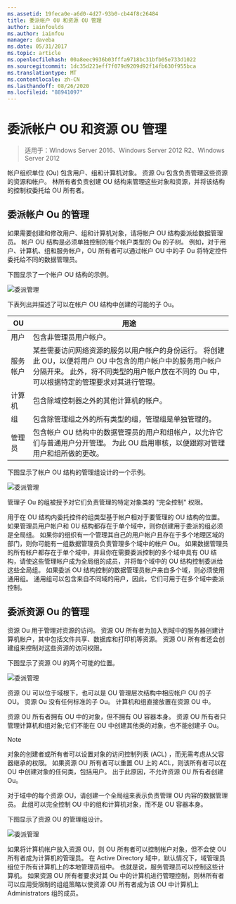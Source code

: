 ```yaml
---
ms.assetid: 19feca0e-a6d0-4d27-93b0-cb44f8c26484
title: 委派帐户 OU 和资源 OU 管理
author: iainfoulds
ms.author: iainfou
manager: daveba
ms.date: 05/31/2017
ms.topic: article
ms.openlocfilehash: 00a8eec9936b03fffa9718bc31bfb05e733d1022
ms.sourcegitcommit: 1dc35d221eff7f079d9209d92f14fb630f955bca
ms.translationtype: MT
ms.contentlocale: zh-CN
ms.lasthandoff: 08/26/2020
ms.locfileid: "88941097"
---
```

# <a name="delegating-administration-of-account-ous-and-resource-ous"></a>委派帐户 OU 和资源 OU 管理

>适用于：Windows Server 2016、Windows Server 2012 R2、Windows Server 2012

帐户组织单位 (Ou) 包含用户、组和计算机对象。 资源 Ou 包含负责管理这些资源的资源和帐户。 林所有者负责创建 OU 结构来管理这些对象和资源，并将该结构的控制权委托给 OU 所有者。

## <a name="delegating-administration-of-account-ous"></a>委派帐户 Ou 的管理
如果需要创建和修改用户、组和计算机对象，请将帐户 OU 结构委派给数据管理员。 帐户 OU 结构是必须单独控制的每个帐户类型的 Ou 的子树。 例如，对于用户、计算机、组和服务帐户，OU 所有者可以通过帐户 OU 中的子 Ou 将特定控件委托给不同的数据管理员。

下图显示了一个帐户 OU 结构的示例。

![委派管理](media/Delegating-Administration-of-Account-OUs-and-Resource-OUs/66d38fbe-e8eb-42d7-abab-9526243bf6d9.gif)

下表列出并描述了可以在帐户 OU 结构中创建的可能的子 Ou。

|OU|用途|
|------|-----------|
|用户|包含非管理员用户帐户。|
|服务帐户|某些需要访问网络资源的服务以用户帐户的身份运行。 将创建此 OU，以便将用户 OU 中包含的用户帐户中的服务用户帐户分隔开来。 此外，将不同类型的用户帐户放在不同的 Ou 中，可以根据特定的管理要求对其进行管理。|
|计算机|包含除域控制器之外的其他计算机的帐户。|
|组|包含除管理组之外的所有类型的组，管理组是单独管理的。|
|管理员|包含帐户 OU 结构中的数据管理员的用户和组帐户，以允许它们与普通用户分开管理。 为此 OU 启用审核，以便跟踪对管理用户和组所做的更改。|

下图显示了帐户 OU 结构的管理组设计的一个示例。

![委派管理](media/Delegating-Administration-of-Account-OUs-and-Resource-OUs/be2cd2d2-6956-429c-a53a-369e6fe40b2b.gif)

管理子 Ou 的组被授予对它们负责管理的特定对象类的 "完全控制" 权限。

用于在 OU 结构内委托控件的组类型基于帐户相对于要管理的 OU 结构的位置。 如果管理员用户帐户和 OU 结构都存在于单个域中，则你创建用于委派的组必须是全局组。 如果你的组织有一个管理其自己的用户帐户且存在于多个地理区域的部门，则你可能有一组数据管理员负责管理多个域中的帐户 Ou。 如果数据管理员的所有帐户都存在于单个域中，并且你在需要委派控制的多个域中具有 OU 结构，请使这些管理帐户成为全局组的成员，并将每个域中的 OU 结构控制委派给这些全局组。 如果委派 OU 结构控制的数据管理员帐户来自多个域，则必须使用通用组。 通用组可以包含来自不同域的用户，因此，它们可用于在多个域中委派控制。

## <a name="delegating-administration-of-resource-ous"></a>委派资源 Ou 的管理
资源 Ou 用于管理对资源的访问。 资源 OU 所有者为加入到域中的服务器创建计算机帐户，其中包括文件共享、数据库和打印机等资源。 资源 OU 所有者还会创建组来控制对这些资源的访问权限。

下图显示了资源 OU 的两个可能的位置。

![委派管理](media/Delegating-Administration-of-Account-OUs-and-Resource-OUs/6667a5ce-34d6-48a9-9974-b823ba70e2af.gif)

资源 OU 可以位于域根下，也可以是 OU 管理层次结构中相应帐户 OU 的子 OU。 资源 Ou 没有任何标准的子 Ou。 计算机和组直接放置在资源 OU 中。

资源 OU 所有者拥有 OU 中的对象，但不拥有 OU 容器本身。 资源 OU 所有者只管理计算机和组对象;它们不能在 OU 中创建其他类的对象，也不能创建子 Ou。

> [!NOTE]
> 对象的创建者或所有者可以设置对象的访问控制列表 (ACL) ，而无需考虑从父容器继承的权限。 如果资源 OU 所有者可以重置 OU 上的 ACL，则该所有者可以在 OU 中创建对象的任何类，包括用户。 出于此原因，不允许资源 OU 所有者创建 Ou。

对于域中的每个资源 OU，请创建一个全局组来表示负责管理 OU 内容的数据管理员。 此组可以完全控制 OU 中的组和计算机对象，而不是 OU 容器本身。

下图显示了资源 OU 的管理组设计。

![委派管理](media/Delegating-Administration-of-Account-OUs-and-Resource-OUs/8a3f7714-a3bf-43f7-b999-6070543248b0.gif)

如果将计算机帐户放入资源 OU，则 OU 所有者可以控制帐户对象，但不会使 OU 所有者成为计算机的管理员。 在 Active Directory 域中，默认情况下，域管理员组位于所有计算机上的本地管理员组中。 也就是说，服务管理员可以控制这些计算机。 如果资源 OU 所有者要求对其 Ou 中的计算机进行管理控制，则林所有者可以应用受限制的组组策略以使资源 OU 所有者成为该 OU 中计算机上 Administrators 组的成员。



